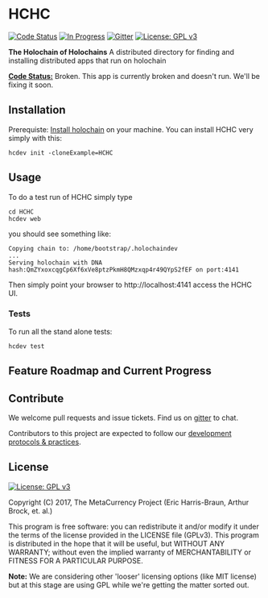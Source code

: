 # HCHC

[![Code Status](https://img.shields.io/badge/Code-broken-red.svg)](https://github.com/Holochain/HCHC#feature-roadmap-and-current-progress)
[![In Progress](https://img.shields.io/waffle/label/Holochain/HCHC/in%20progress.svg)](http://waffle.io/Holochain/HCHC)
[![Gitter](https://badges.gitter.im/metacurrency/holochain.svg)](https://gitter.im/metacurrency/holochain?utm_source=badge&utm_medium=badge&utm_campaign=pr-badge&utm_content=body_badge)
[![License: GPL v3](https://img.shields.io/badge/License-GPL%20v3-blue.svg)](http://www.gnu.org/licenses/gpl-3.0)

**The Holochain of Holochains**
A distributed directory for finding and installing distributed apps that run on holochain

**[Code Status:](https://github.com/metacurrency/holochain/milestones?direction=asc&sort=completeness&state=all)** Broken.  This app is currently broken and doesn't run.  We'll be fixing it soon.

## Installation

Prerequiste: [Install holochain](https://github.com/metacurrency/holochain/#installation) on your machine.
You can install HCHC very simply with this:

``` shell
hcdev init -cloneExample=HCHC

```

## Usage

To do a test run of HCHC simply type

``` shell
cd HCHC
hcdev web
```
you should see something like:

``` shell
Copying chain to: /home/bootstrap/.holochaindev
...
Serving holochain with DNA hash:QmZYxoxcqgCp6Xf6xVe8ptzPkmH8QMzxqp4r49QYpS2fEF on port:4141
```
Then simply point your browser to http://localhost:4141 access the HCHC UI.

### Tests
To run all the stand alone tests:

``` shell
hcdev test
```

## Feature Roadmap and Current Progress


## Contribute
We welcome pull requests and issue tickets.  Find us on [gitter](https://gitter.im/metacurrency/holochain) to chat.

Contributors to this project are expected to follow our [development protocols & practices](https://github.com/metacurrency/holochain/wiki/Development-Protocols).

## License
[![License: GPL v3](https://img.shields.io/badge/License-GPL%20v3-blue.svg)](http://www.gnu.org/licenses/gpl-3.0)

Copyright (C) 2017, The MetaCurrency Project (Eric Harris-Braun, Arthur Brock, et. al.)

This program is free software: you can redistribute it and/or modify it under the terms of the license provided in the LICENSE file (GPLv3).  This program is distributed in the hope that it will be useful, but WITHOUT ANY WARRANTY; without even the implied warranty of MERCHANTABILITY or FITNESS FOR A PARTICULAR PURPOSE.

**Note:** We are considering other 'looser' licensing options (like MIT license) but at this stage are using GPL while we're getting the matter sorted out.
